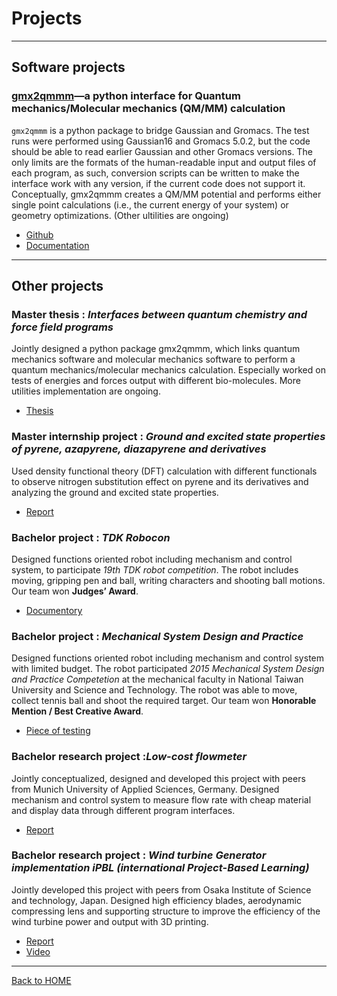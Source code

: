 # Projects

---

## Software projects

### [gmx2qmmm](https://github.com/gmx2qmmm/gmx2qmmm_portable)—a python interface for Quantum mechanics/Molecular mechanics (QM/MM) calculation

`gmx2qmmm` is a python package to bridge Gaussian and Gromacs. The test runs were performed using Gaussian16 and Gromacs 5.0.2, but the code should be able to read earlier Gaussian and other Gromacs versions. The only limits are the formats of the human-readable input and output files of each program, as such, conversion scripts can be written to make the interface work with any version, if the current code does not support it. Conceptually, gmx2qmmm creates a QM/MM potential and performs either single point calculations (i.e., the current energy of your system) or geometry optimizations. (Other ultilities are ongoing)

- [Github](https://github.com/gmx2qmmm/gmx2qmmm_portable)
- [Documentation](https://gmx2qmmm.github.io/gmx2qmmm_io/)

---

## Other projects


### Master thesis : _Interfaces between quantum chemistry and force field programs_

Jointly designed a python package gmx2qmmm, which links quantum mechanics software and molecular mechanics software to perform a quantum mechanics/molecular mechanics calculation. Especially worked on tests of energies and forces output with different bio-molecules. More utilities implementation are ongoing.

- [Thesis](https://github.com/yuap94/yuap94/blob/gh-pages/pdf/Master_thesis.pdf)

### Master internship project :  _Ground and excited state properties of pyrene, azapyrene, diazapyrene and derivatives_

Used density functional theory (DFT) calculation with different functionals to observe nitrogen substitution effect on pyrene and its derivatives and analyzing the ground and excited state properties.

- [Report](https://github.com/yuap94/yuap94/blob/gh-pages/pdf/Internship_neu.pdf)

### Bachelor project : _TDK Robocon_ 

Designed functions oriented robot including mechanism and control system, to participate _19th TDK robot competition_. The robot includes moving, gripping pen and ball, writing characters and shooting ball motions. Our team won **Judges’ Award**.

- [Documentory](https://www.youtube.com/watch?v=H_iUjzjunIo)

### Bachelor project : _Mechanical System Design and Practice_

Designed functions oriented robot including mechanism and control system with limited budget. The robot participated _2015 Mechanical System Design and Practice Competetion_ at the mechanical faculty in National Taiwan University and Science and Technology. The robot was able to move, collect tennis ball and shoot the required target. Our team won **Honorable Mention / Best Creative Award**.

- [Piece of testing](https://www.youtube.com/watch?v=HQaD9iXR8X8&feature=youtu.be)


### Bachelor research project :_Low-cost flowmeter_

Jointly conceptualized, designed and developed this project with peers from Munich University of Applied Sciences, Germany. Designed mechanism and control system to measure flow rate with cheap material and display data through different program interfaces.

- [Report](https://github.com/yuap94/yuap94/blob/gh-pages/pdf/Flow-Meter.pdf)

### Bachelor research project : _Wind turbine Generator implementation iPBL (international Project-Based Learning)_

Jointly developed this project with peers from Osaka Institute of Science and technology, Japan. Designed high efficiency blades, aerodynamic compressing lens and supporting structure to improve the efficiency of the wind turbine power and output with 3D printing.

- [Report](https://github.com/yuap94/yuap94/blob/gh-pages/pdf/pbl.pdf)
- [Video](https://drive.google.com/file/d/0B-XOMB-MCBcmeFFSNEhBZzRjMlE/view?usp=sharing)

---

[Back to HOME](index)
